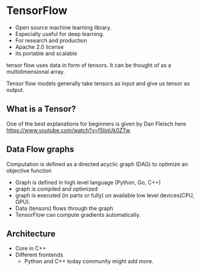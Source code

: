 # TensorFlow

* Open source machine learning library.
* Especially useful for deep learning.
* For research and production
* Apache 2.0 license
* its portable and scalable

tensor flow uses data in form of tensors. It can be thought of as a multidimensional array.

Tensor flow models generally take tensors as input and give us tensor as output.

## What is a Tensor?
One of the best explanations for beginners is given by Dan Fleisch here
https://www.youtube.com/watch?v=f5liqUk0ZTw

## Data Flow graphs
Computation is defined as a directed acyclic graph (DAG) to optimize an objective function
* Graph is defined in high level language (Python, Go, C++)
* graph is compiled and optimized
* graph is executed (in parts or fully) on available low level devices(CPU, GPU).
* Data (tensors) flows through the graph
* TensorFlow can compute gradients automatically.

## Architecture
* Core in C++
* Different frontends
  * Python and C++ today community might add more.

